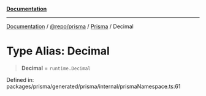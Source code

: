 [**Documentation**](../../../../../README.md)

***

[Documentation](../../../../../README.md) / [@repo/prisma](../../../README.md) / [Prisma](../README.md) / Decimal

# Type Alias: Decimal

> **Decimal** = `runtime.Decimal`

Defined in: packages/prisma/generated/prisma/internal/prismaNamespace.ts:61
